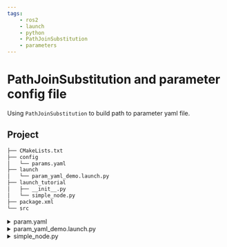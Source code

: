 ```yaml
---
tags:
    - ros2
    - launch
    - python
    - PathJoinSubstitution
    - parameters
---
```


# PathJoinSubstitution and parameter config file

Using `PathJoinSubstitution` to build path to parameter yaml file.

## Project

```bash
├── CMakeLists.txt
├── config
│   └── params.yaml
├── launch
│   └── param_yaml_demo.launch.py
├── launch_tutorial
│   ├── __init__.py
│   └── simple_node.py
├── package.xml
└── src

```

<details>
    <summary>param.yaml</summary>

```yaml title="config/params.yaml"
/**:
  ros__parameters:
    arg1: "from param file"
```
</details>


<details>
    <summary>param_yaml_demo.launch.py</summary>

```python title="launch/param_yaml_demo.launch"
import os

from ament_index_python.packages import get_package_share_directory
from launch import LaunchDescription
from launch.actions import DeclareLaunchArgument
from launch.substitutions import PathJoinSubstitution
from launch.launch_description_sources import PythonLaunchDescriptionSource
from launch.substitutions import LaunchConfiguration
from launch_ros.actions import Node


def generate_launch_description():
    ld = LaunchDescription()
    
    config_file = PathJoinSubstitution([
        get_package_share_directory('launch_tutorial'),
        'config',
        'params.yaml'
    ])

    node = Node(
        package='launch_tutorial',
        executable='simple_node.py',
        name='simple',
        output='screen',
        parameters=[config_file])
    
    ld.add_action(node)
    return ld

```
</details>



<details>
    <summary>simple_node.py</summary>

```python
#!/usr/bin/env python3

import rclpy
from rclpy.node import Node

class MyNode(Node):
    def __init__(self):
        node_name="minimal"
        super().__init__(node_name)
        self.declare_parameter('arg1', "hello default")
        self.get_logger().info("Hello ROS2")
        self.get_logger().info(self.get_parameter("arg1").value)

def main(args=None):
    rclpy.init(args=args)
    node = MyNode()
    rclpy.spin(node)
    node.destroy_node()
    rclpy.shutdown()

if __name__ == '__main__':
    main()

```
</details>

